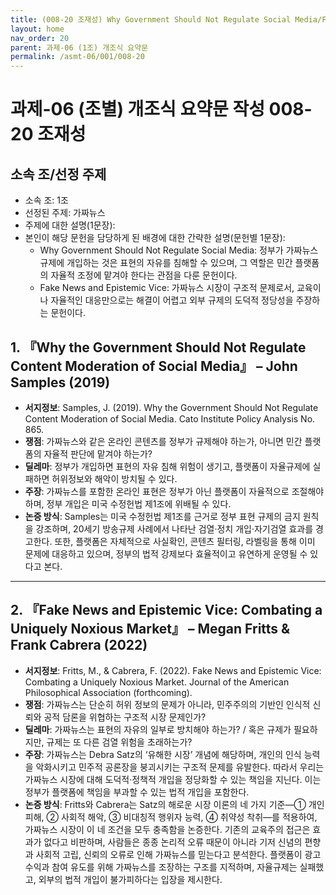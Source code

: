 ```yaml
---
title: (008-20 조재성) Why Government Should Not Regulate Social Media/Fake News and Epistemic Vice
layout: home
nav_order: 20
parent: 과제-06 (1조) 개조식 요약문
permalink: /asmt-06/001/008-20
---
```


# 과제-06 (조별) 개조식 요약문 작성 008-20 조재성

## 소속 조/선정 주제

- 소속 조: 1조
- 선정된 주제: 가짜뉴스
- 주제에 대한 설명(1문장): 
- 본인이 해당 문헌을 담당하게 된 배경에 대한 간략한 설명(문헌별 1문장):  
  - Why Government Should Not Regulate Social Media: 정부가 가짜뉴스 규제에 개입하는 것은 표현의 자유를 침해할 수 있으며, 그 역할은 민간 플랫폼의 자율적 조정에 맡겨야 한다는 관점을 다룬 문헌이다.
  - Fake News and Epistemic Vice: 가짜뉴스 시장이 구조적 문제로서, 교육이나 자율적인 대응만으로는 해결이 어렵고 외부 규제의 도덕적 정당성을 주장하는 문헌이다.

## 1. 『Why the Government Should Not Regulate Content Moderation of Social Media』 – John Samples (2019)

- **서지정보**: Samples, J. (2019). Why the Government Should Not Regulate Content Moderation of Social Media. Cato Institute Policy Analysis No. 865.
- **쟁점**: 가짜뉴스와 같은 온라인 콘텐츠를 정부가 규제해야 하는가, 아니면 민간 플랫폼의 자율적 판단에 맡겨야 하는가?
- **딜레마**: 정부가 개입하면 표현의 자유 침해 위험이 생기고, 플랫폼이 자율규제에 실패하면 허위정보와 해악이 방치될 수 있다.
- **주장**: 가짜뉴스를 포함한 온라인 표현은 정부가 아닌 플랫폼이 자율적으로 조절해야 하며, 정부 개입은 미국 수정헌법 제1조에 위배될 수 있다.
- **논증 방식**: Samples는 미국 수정헌법 제1조를 근거로 정부 표현 규제의 금지 원칙을 강조하며, 20세기 방송규제 사례에서 나타난 검열·정치 개입·자기검열 효과를 경고한다.
또한, 플랫폼은 자체적으로 사실확인, 콘텐츠 필터링, 라벨링을 통해 이미 문제에 대응하고 있으며, 정부의 법적 강제보다 효율적이고 유연하게 운영될 수 있다고 본다.

---

## 2. 『Fake News and Epistemic Vice: Combating a Uniquely Noxious Market』 – Megan Fritts & Frank Cabrera (2022)

- **서지정보**: Fritts, M., & Cabrera, F. (2022). Fake News and Epistemic Vice: Combating a Uniquely Noxious Market. Journal of the American Philosophical Association (forthcoming).
- **쟁점**: 가짜뉴스는 단순히 허위 정보의 문제가 아니라, 민주주의의 기반인 인식적 신뢰와 공적 담론을 위협하는 구조적 시장 문제인가?  
- **딜레마**: 가짜뉴스는 표현의 자유의 일부로 방치해야 하는가? / 혹은 규제가 필요하지만, 규제는 또 다른 검열 위험을 초래하는가? 
- **주장**: 가짜뉴스는 Debra Satz의 ‘유해한 시장’ 개념에 해당하며, 개인의 인식 능력을 악화시키고 민주적 공론장을 붕괴시키는 구조적 문제를 유발한다. 따라서 우리는 가짜뉴스 시장에 대해 도덕적·정책적 개입을 정당화할 수 있는 책임을 지닌다. 이는 정부가 플랫폼에 책임을 부과할 수 있는 법적 개입을 포함한다.  
- **논증 방식**: Fritts와 Cabrera는 Satz의 해로운 시장 이론의 네 가지 기준—① 개인 피해, ② 사회적 해악, ③ 비대칭적 행위자 능력, ④ 취약성 착취—를 적용하여, 가짜뉴스 시장이 이 네 조건을 모두 충족함을 논증한다. 기존의 교육주의 접근은 효과가 없다고 비판하며, 사람들은 종종 논리적 오류 때문이 아니라 기저 신념의 편향과 사회적 고립, 신뢰의 오류로 인해 가짜뉴스를 믿는다고 분석한다. 플랫폼이 광고 수익과 참여 유도를 위해 가짜뉴스를 조장하는 구조를 지적하며, 자율규제는 실패했고, 외부의 법적 개입이 불가피하다는 입장을 제시한다.
